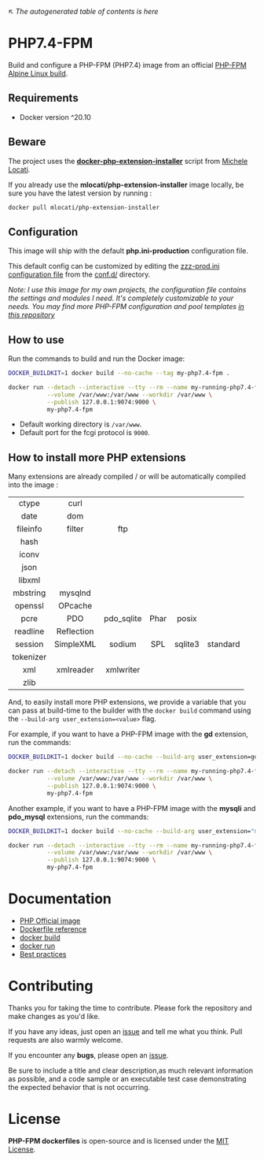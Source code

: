 ↖ _The autogenerated table of contents is here_

# PHP7.4-FPM

Build and configure a PHP-FPM (PHP7.4) image from an official [PHP-FPM Alpine Linux build](https://hub.docker.com/_/php/?tab=tags&page=1&ordering=last_updated&name=7.4-fpm-alpine).

## Requirements

- Docker version ^20.10

## Beware

The project uses the **[docker-php-extension-installer](https://github.com/mlocati/docker-php-extension-installer)** script from [Michele Locati](https://github.com/mlocati).

If you already use the **mlocati/php-extension-installer** image locally, be sure you have the latest version by running :

```sh
docker pull mlocati/php-extension-installer
```

## Configuration

This image will ship with the default **php.ini-production** configuration file.

This default config can be customized by editing the [zzz-prod.ini configuration file](https://github.com/ojullien/php-fpm-dockerfiles/blob/main/7.4/conf.d/zzz-prod.ini) from the [conf.d/](https://github.com/ojullien/php-fpm-dockerfiles/tree/main/7.4/conf.d) directory.

*Note: I use this image for my own projects, the configuration file contains the settings and modules I need. It's completely customizable to your needs.*
*You may find more PHP-FPM configuration and pool templates [in this repository](https://github.com/ojullien/php-fpm)*

## How to use

Run the commands to build and run the Docker image:

```sh
DOCKER_BUILDKIT=1 docker build --no-cache --tag my-php7.4-fpm .

docker run --detach --interactive --tty --rm --name my-running-php7.4-fpm \
           --volume /var/www:/var/www --workdir /var/www \
           --publish 127.0.0.1:9074:9000 \
           my-php7.4-fpm
```

- Default working directory is `/var/www`.
- Default port for the fcgi protocol is `9000`.

## How to install more PHP extensions

Many extensions are already compiled / or will be automatically compiled into the image :

|  |  |  |  |  |  |
|:---:|:---:|:---:|:---:|:---:|:---:|
| ctype | curl |   |   |   |   |
| date | dom |   |   |   |   |
| fileinfo | filter | ftp |   |   |   |
| hash |   |   |   |   |   |
| iconv |   |   |   |   |   |
| json |   |   |   |   |   |
| libxml |   |   |   |   |   |
| mbstring | mysqlnd |   |   |   |   |
| openssl | OPcache |   |   |   |   |
| pcre | PDO | pdo_sqlite | Phar  | posix |   |
| readline | Reflection |   |   |   |   |
| session | SimpleXML | sodium | SPL | sqlite3 | standard |
| tokenizer |   |   |   |   |   |
| xml | xmlreader | xmlwriter |   |   |   |
| zlib |   |   |   |   |   |

And, to easily install more PHP extensions, we provide a variable that you can pass at build-time to the builder with the `docker build` command using the `--build-arg user_extension=<value>` flag.

For example, if you want to have a PHP-FPM image with the **gd** extension, run the commands:

```sh
DOCKER_BUILDKIT=1 docker build --no-cache --build-arg user_extension=gd --tag my-php7.4-fpm .

docker run --detach --interactive --tty --rm --name my-running-php7.4-fpm \
           --volume /var/www:/var/www --workdir /var/www \
           --publish 127.0.0.1:9074:9000 \
           my-php7.4-fpm
```

Another example, if you want to have a PHP-FPM image with the **mysqli** and **pdo_mysql** extensions, run the commands:

```sh
DOCKER_BUILDKIT=1 docker build --no-cache --build-arg user_extension="mysqli pdo_mysql" --tag my-php7.4-fpm .

docker run --detach --interactive --tty --rm --name my-running-php7.4-fpm \
           --volume /var/www:/var/www --workdir /var/www \
           --publish 127.0.0.1:9074:9000 \
           my-php7.4-fpm
```

# Documentation

- [PHP Official image](https://hub.docker.com/_/php/)
- [Dockerfile reference](https://docs.docker.com/engine/reference/builder/)
- [docker build](https://docs.docker.com/engine/reference/commandline/build/)
- [docker run](https://docs.docker.com/engine/reference/commandline/run/)
- [Best practices](https://docs.docker.com/develop/develop-images/dockerfile_best-practices/)

# Contributing

Thanks you for taking the time to contribute. Please fork the repository and make changes as you'd like.

If you have any ideas, just open an [issue](https://github.com/ojullien/php-fpm-dockerfiles/issues) and tell me what you think. Pull requests are also warmly welcome.

If you encounter any **bugs**, please open an [issue](https://github.com/ojullien/php-fpm-dockerfiles/issues).

Be sure to include a title and clear description,as much relevant information as possible, and a code sample or an executable test case demonstrating the expected behavior that is not occurring.

# License

**PHP-FPM dockerfiles** is open-source and is licensed under the [MIT License](https://github.com/ojullien/php-fpm-dockerfiles/blob/master/LICENSE).
